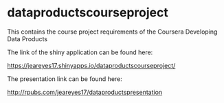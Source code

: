 # dataproductscourseproject

This contains the course project requirements of the Coursera Developing Data Products

The link of the shiny application can be found here:

https://jeareyes17.shinyapps.io/dataproductscourseproject/

The presentation link can be found here:

http://rpubs.com/jeareyes17/dataproductspresentation
